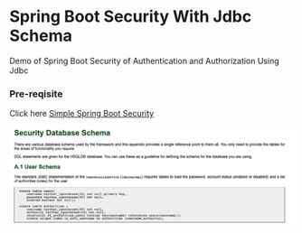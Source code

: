 
# Spring Boot Security With Jdbc Schema
Demo of Spring Boot Security of Authentication and Authorization Using Jdbc

<h3>Pre-reqisite</h3>

<p>Click here <a href="https://github.com/sendkumaranil/simplespringbootsecurity" > Simple Spring Boot Security </a></p>


![alt tag](https://github.com/sendkumaranil/springbootsecurityjdbc/blob/master/securitydbschema.png)


